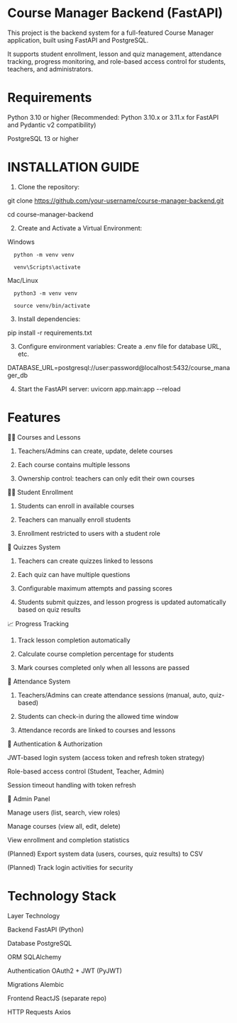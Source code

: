 # Course Manager Backend (FastAPI)

This project is the backend system for a full-featured Course Manager application, built using FastAPI and PostgreSQL.

It supports student enrollment, lesson and quiz management, attendance tracking, progress monitoring, and role-based access control for students, teachers, and administrators.

# Requirements
Python 3.10 or higher
(Recommended: Python 3.10.x or 3.11.x for FastAPI and Pydantic v2 compatibility)

PostgreSQL 13 or higher

# INSTALLATION GUIDE
1. Clone the repository:

git clone https://github.com/your-username/course-manager-backend.git

cd course-manager-backend

2. Create and Activate a Virtual Environment:

Windows

      python -m venv venv

      venv\Scripts\activate

Mac/Linux

      python3 -m venv venv

      source venv/bin/activate


3. Install dependencies:

pip install -r requirements.txt

3. Configure environment variables:
Create a .env file for database URL, etc.

DATABASE_URL=postgresql://user:password@localhost:5432/course_manager_db

4. Start the FastAPI server:
uvicorn app.main:app --reload


# Features

🧑‍🏫 Courses and Lessons

1. Teachers/Admins can create, update, delete courses

2. Each course contains multiple lessons

3. Ownership control: teachers can only edit their own courses

👨‍🎓 Student Enrollment
1. Students can enroll in available courses

2. Teachers can manually enroll students

3. Enrollment restricted to users with a student role

📝 Quizzes System
1. Teachers can create quizzes linked to lessons

2. Each quiz can have multiple questions

3. Configurable maximum attempts and passing scores

4. Students submit quizzes, and lesson progress is updated automatically based on quiz results

📈 Progress Tracking
1. Track lesson completion automatically

2. Calculate course completion percentage for students

3. Mark courses completed only when all lessons are passed

📅 Attendance System
1. Teachers/Admins can create attendance sessions (manual, auto, quiz-based)

2. Students can check-in during the allowed time window

3. Attendance records are linked to courses and lessons

🔐 Authentication & Authorization

JWT-based login system (access token and refresh token strategy)

Role-based access control (Student, Teacher, Admin)

Session timeout handling with token refresh

👑 Admin Panel

Manage users (list, search, view roles)

Manage courses (view all, edit, delete)

View enrollment and completion statistics

(Planned) Export system data (users, courses, quiz results) to CSV

(Planned) Track login activities for security

# Technology Stack

Layer	Technology

Backend	FastAPI (Python)

Database	PostgreSQL

ORM	SQLAlchemy

Authentication	OAuth2 + JWT (PyJWT)

Migrations	Alembic

Frontend	ReactJS (separate repo)

HTTP Requests	Axios